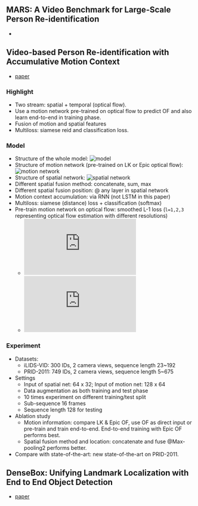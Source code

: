 ## 

## MARS: A Video Benchmark for Large-Scale Person Re-identification
* 

## Video-based Person Re-identification with Accumulative Motion Context
* [paper](https://arxiv.org/pdf/1701.00193.pdf)

### Highlight
* Two stream: spatial + temporal (optical flow).
* Use a motion network pre-trained on optical flow to predict OF and also learn end-to-end in training phase.
* Fusion of motion and spatial features
* Multiloss: siamese reid and classification loss.

### Model
* Structure of the whole model:
    ![model](http://img.blog.csdn.net/20170105111604392?watermark/2/text/aHR0cDovL2Jsb2cuY3Nkbi5uZXQvY2huMTM=/font/5a6L5L2T/fontsize/400/fill/I0JBQkFCMA==/dissolve/70/gravity/SouthEast)
* Structure of motion network (pre-trained on LK or Epic optical flow):
    ![motion network](http://img.blog.csdn.net/20170105111947936?watermark/2/text/aHR0cDovL2Jsb2cuY3Nkbi5uZXQvY2huMTM=/font/5a6L5L2T/fontsize/400/fill/I0JBQkFCMA==/dissolve/70/gravity/SouthEast)
* Structure of spatial network:
    ![spatial network](http://img.blog.csdn.net/20170105112109051?watermark/2/text/aHR0cDovL2Jsb2cuY3Nkbi5uZXQvY2huMTM=/font/5a6L5L2T/fontsize/400/fill/I0JBQkFCMA==/dissolve/70/gravity/SouthEast)
* Different spatial fusion method: concatenate, sum, max
* Different spatial fusion position: @ any layer in spatial network
* Motion context accumulation: via RNN (not LSTM in this paper)
* Multiloss: siamese (distance) loss + classification (softmax)
* Pre-train motion network on optical flow: smoothed L-1 loss (`l=1,2,3` representing optical flow estimation with different resolutions)
    * ![equation](http://latex.codecogs.com/svg.latex?L_%7B%28motion%29%7D%5E%7B%28l%29%7D%28e%5E%7B%28l%29%7D%2C%20g%5E%7B%28l%29%7D%29%3D%5Csum_%7Bi%2Cj%2Ck%7D%5Ctext%7Bsmooth%7D_%7BL_1%7D%28e%5E%7B%28l%29%7D_%7Bi%2Cj%2Ck%7D-g%5E%7B%28l%29%7D_%7Bi%2Cj%2Ck%7D%29)
    * ![equation](http://latex.codecogs.com/svg.latex?%5Ctext%7Bsmooth%7D_%7BL_1%7D%28%5Ctheta%29%3D%5Cbegin%7Bcases%7D0.5%5Ctheta%5E2%20%26%20%5Ctext%7Bif%20%20%7D%20%7C%5Ctheta%7C%3C1%20%5C%5C%20%7C%5Ctheta%7C-0.5%20%26%20%5Ctext%7Botherwise%7D%5Cend%7Bcases%7D)

### Experiment
* Datasets:
    * iLIDS-VID: 300 IDs, 2 camera views, sequence length 23~192
    * PRID-2011: 749 IDs, 2 camera views, sequence length 5~675
* Settings
    * Input of spatial net: 64 x 32; Input of motion net: 128 x 64
    * Data augmentation as both training and test phase
    * 10 times experiment on different training/test split
    * Sub-sequence 16 frames
    * Sequence length 128 for testing
* Ablation study
    * Motion information: compare LK & Epic OF, use OF as direct input or pre-train and train end-to-end. End-to-end training with Epic OF performs best.
    * Spatial fusion method and location: concatenate and fuse @Max-pooling2 performs better.
* Compare with state-of-the-art: new state-of-the-art on PRID-2011.


## DenseBox: Unifying Landmark Localization with End to End Object Detection
* [paper](http://arxiv.org/pdf/1509.04874v3)

### 
